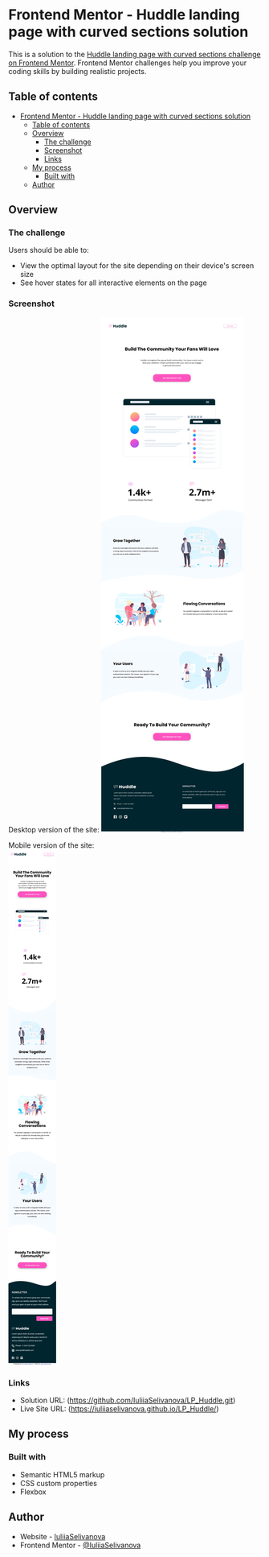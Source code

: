 # Frontend Mentor - Huddle landing page with curved sections solution

This is a solution to the [Huddle landing page with curved sections challenge on Frontend Mentor](https://www.frontendmentor.io/challenges/huddle-landing-page-with-curved-sections-5ca5ecd01e82137ec91a50f2). Frontend Mentor challenges help you improve your coding skills by building realistic projects. 

## Table of contents

- [Frontend Mentor - Huddle landing page with curved sections solution](#frontend-mentor---huddle-landing-page-with-curved-sections-solution)
  - [Table of contents](#table-of-contents)
  - [Overview](#overview)
    - [The challenge](#the-challenge)
    - [Screenshot](#screenshot)
    - [Links](#links)
  - [My process](#my-process)
    - [Built with](#built-with)
  - [Author](#author)

## Overview

### The challenge

Users should be able to:

- View the optimal layout for the site depending on their device's screen size
- See hover states for all interactive elements on the page

### Screenshot
Desktop version of the site:
![Alt text](<Screenshot 2023-12-15 at 20-17-36 Frontend Mentor Huddle landing page with curved sections.png>)

Mobile version of the site:  
![Alt text](image-1.png)

### Links

- Solution URL: (https://github.com/IuliiaSelivanova/LP_Huddle.git)
- Live Site URL: (https://iuliiaselivanova.github.io/LP_Huddle/)

## My process

### Built with

- Semantic HTML5 markup
- CSS custom properties
- Flexbox

## Author

- Website - [IuliiaSelivanova](https://github.com/IuliiaSelivanova)
- Frontend Mentor - [@IuliiaSelivanova](https://www.frontendmentor.io/profile/IuliiaSelivanova)

